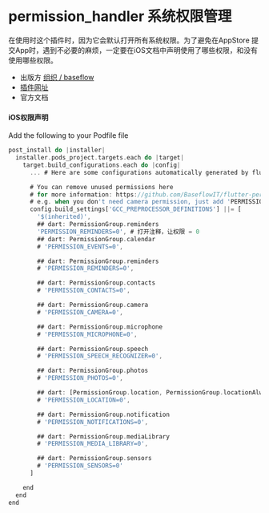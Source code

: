 # permission_handler 系统权限管理



在使用时这个插件时，因为它会默认打开所有系统权限。为了避免在AppStore 提交App时，遇到不必要的麻烦，一定要在iOS文档中声明使用了哪些权限，和没有使用哪些权限。

- 出版方
  [组织 / baseflow](https://baseflow.com/)
- [插件网址](https://pub.dev/packages/permission_handler)
- 官方文档

#### iOS权限声明

Add the following to your Podfile file

``` dart
post_install do |installer|
  installer.pods_project.targets.each do |target|
    target.build_configurations.each do |config|
      ... # Here are some configurations automatically generated by flutter

      # You can remove unused permissions here
      # for more information: https://github.com/BaseflowIT/flutter-permission-handler/blob/develop/permission_handler/ios/Classes/PermissionHandlerEnums.h
      # e.g. when you don't need camera permission, just add 'PERMISSION_CAMERA=0'
      config.build_settings['GCC_PREPROCESSOR_DEFINITIONS'] ||= [
        '$(inherited)',
        ## dart: PermissionGroup.reminders
        'PERMISSION_REMINDERS=0', # 打开注释，让权限 = 0
        ## dart: PermissionGroup.calendar
        # 'PERMISSION_EVENTS=0',

        ## dart: PermissionGroup.reminders
        # 'PERMISSION_REMINDERS=0',

        ## dart: PermissionGroup.contacts
        # 'PERMISSION_CONTACTS=0',

        ## dart: PermissionGroup.camera
        # 'PERMISSION_CAMERA=0',

        ## dart: PermissionGroup.microphone
        # 'PERMISSION_MICROPHONE=0',

        ## dart: PermissionGroup.speech
        # 'PERMISSION_SPEECH_RECOGNIZER=0',

        ## dart: PermissionGroup.photos
        # 'PERMISSION_PHOTOS=0',

        ## dart: [PermissionGroup.location, PermissionGroup.locationAlways, PermissionGroup.locationWhenInUse]
        # 'PERMISSION_LOCATION=0',

        ## dart: PermissionGroup.notification
        # 'PERMISSION_NOTIFICATIONS=0',

        ## dart: PermissionGroup.mediaLibrary
        # 'PERMISSION_MEDIA_LIBRARY=0',

        ## dart: PermissionGroup.sensors
        # 'PERMISSION_SENSORS=0'
      ]

    end
  end
end
```

### 